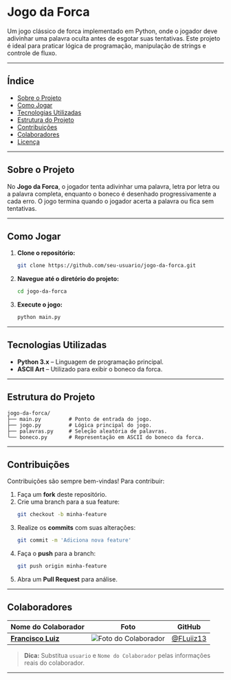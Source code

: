 
# Jogo da Forca

Um jogo clássico de forca implementado em Python, onde o jogador deve adivinhar uma palavra oculta antes de esgotar suas tentativas. Este projeto é ideal para praticar lógica de programação, manipulação de strings e controle de fluxo.

---

## Índice

- [Sobre o Projeto](#sobre-o-projeto)
- [Como Jogar](#como-jogar)
- [Tecnologias Utilizadas](#tecnologias-utilizadas)
- [Estrutura do Projeto](#estrutura-do-projeto)
- [Contribuições](#contribuições)
- [Colaboradores](#colaboradores)
- [Licença](#licença)

---

## Sobre o Projeto

No **Jogo da Forca**, o jogador tenta adivinhar uma palavra, letra por letra ou a palavra completa, enquanto o boneco é desenhado progressivamente a cada erro. O jogo termina quando o jogador acerta a palavra ou fica sem tentativas.

---

## Como Jogar

1. **Clone o repositório:**
   ```bash
   git clone https://github.com/seu-usuario/jogo-da-forca.git
   ```
2. **Navegue até o diretório do projeto:**
   ```bash
   cd jogo-da-forca
   ```
3. **Execute o jogo:**
   ```bash
   python main.py
   ```

---

## Tecnologias Utilizadas

- **Python 3.x** – Linguagem de programação principal.
- **ASCII Art** – Utilizado para exibir o boneco da forca.

---

## Estrutura do Projeto

```plaintext
jogo-da-forca/
├── main.py         # Ponto de entrada do jogo.
├── jogo.py         # Lógica principal do jogo.
├── palavras.py     # Seleção aleatória de palavras.
└── boneco.py       # Representação em ASCII do boneco da forca.
```

---

## Contribuições

Contribuições são sempre bem-vindas! Para contribuir:

1. Faça um **fork** deste repositório.
2. Crie uma branch para a sua feature:  
   ```bash
   git checkout -b minha-feature
   ```
3. Realize os **commits** com suas alterações:  
   ```bash
   git commit -m 'Adiciona nova feature'
   ```
4. Faça o **push** para a branch:  
   ```bash
   git push origin minha-feature
   ```
5. Abra um **Pull Request** para análise.

---

## Colaboradores

| Nome do Colaborador | Foto | GitHub |
| ------------------- | :--: | ------ |
| **[Francisco Luiz](https://github.com/FLuiiz13)** | ![Foto do Colaborador](https://avatars.githubusercontent.com/FLuiiz13?s=100) | [@FLuiiz13](https://github.com/FLuiiz13) |

> **Dica:** Substitua `usuario` e `Nome do Colaborador` pelas informações reais do colaborador.

---
